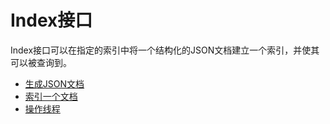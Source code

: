 # Index接口

Index接口可以在指定的索引中将一个结构化的JSON文档建立一个索引，并使其可以被查询到。

- [生成JSON文档](1IndexAPI/GenerateJSONDocument.md)
- [索引一个文档](1IndexAPI/IndexDocument.md)
- [操作线程](1IndexAPI/OperationThreading.md)
